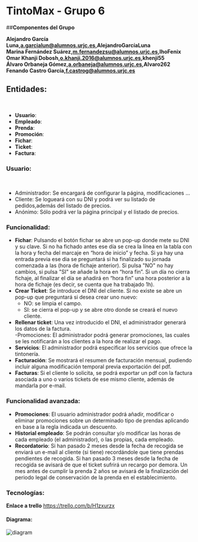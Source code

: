 # TintoMax - Grupo 6
##**Componentes del Grupo**<p>
**Alejandro García Luna,a.garcialun@alumnos.urjc.es,AlejandroGarcíaLuna**</br>
**Marina Fernández Suárez,m.fernandezsu@alumnos.urjc.es,IhoFenix**</br>
**Omar Khanji Dobosh,o.khanji.2016@alumnos.urjc.es,khenji55**</br>
**Álvaro Orbaneja Gómez,a.orbaneja@alumnos.urjc.es,Alvaro262**</br>
**Fenando Castro García,f.castrog@alumnos.urjc.es**</br>
<h2>Entidades:</h2> </br>

* **Usuario**: </br>
* **Empleado**: </br>
* **Prenda**: </br>
* **Promoción**: </br>
* **Fichar**: </br>
* **Ticket**: </br>
* **Factura**: </br>

<h3>Usuario:</h3></br>

* Administrador: Se encargará de configurar la página, modificaciones …      </br> 		
* Cliente: Se logueará con su DNI y podrá ver su listado de pedidos,además del listado de precios.</br>
* Anónimo: Sólo podrá ver la página principal y el listado de precios.</br>

<h3>Funcionalidad:</h3>
	
  * **Fichar**: Pulsando el botón fichar se abre un pop-up donde mete su DNI y su clave. Si no ha fichado antes ese día se crea la línea en la tabla con la hora y fecha del marcaje en “hora de inicio” y fecha. Si ya hay una entrada previa ese dia se preguntará si ha finalizado su jornada comenzada a las (hora de fichaje anterior). Si pulsa "NO" no hay cambios, si pulsa "SI" se añade la hora en “hora fin”.
  Si un día no cierra fichaje, al finalizar el día se añadirá en “hora fin” una hora posterior a la hora de fichaje (es decir, se cuenta que ha trabajado 1h).</br>
  * **Crear Ticket**: Se introduce el DNI del cliente. Si no existe se abre un pop-up que preguntará si desea crear uno nuevo:</br>
    * NO: se limpia el campo.</br>
    * SI: se cierra el pop-up y se abre otro donde se creará el nuevo cliente.</br>
  * **Rellenar ticket**: Una vez introducido el DNI, el administrador generará los datos de la factura.</br>
  -Promociones: El administrador podrá generar promociones, las cuales se les notificarán a los clientes a la hora de realizar el pago.</br>
  * **Servicios**: El administrador podrá especificar los servicios que ofrece la tintonería.</br>
  * **Facturación**: Se mostrará el resumen de facturación mensual, pudiendo incluir alguna modificación temporal previa exportación del pdf.</br>
  * **Facturas**: Si el cliente lo solicita, se podrá exportar un pdf con la factura asociada a uno o varios tickets de ese mismo cliente, además de mandarla por e-mail.
  
  <h3>Funcionalidad avanzada:</h3>
	
  * **Promociones**: El usuario administrador podrá añadir, modificar o eliminar promociones sobre un determinado tipo de prendas aplicando en base a la regla indicada un descuento.</br>
  * **Historial empleado**: Se podrán consultar y/o modificar las horas de cada empleado (el administrador), o las propias, cada empleado.
  * **Recordatorio**: Si han pasado 2 meses desde la fecha de recogida se enviará un e-mail al cliente (si tiene) recordándole que tiene prendas pendientes de recogida. Si han pasado 3 meses desde la fecha de recogida se avisará de que el ticket sufrirá un recargo por demora. Un mes antes de cumplir la prenda 2 años se avisará de la finalización del periodo legal de conservación de la prenda en el establecimiento.
  
   <h3>Tecnologías:</h3>
   
  **Enlace a trello** https://trello.com/b/H1zxurzx
 
 <h4>Diagrama:</h4>
   
![diagram](https://user-images.githubusercontent.com/12202594/35738061-f6ddb7e0-082d-11e8-9ce4-cbcc76db0c09.png)
